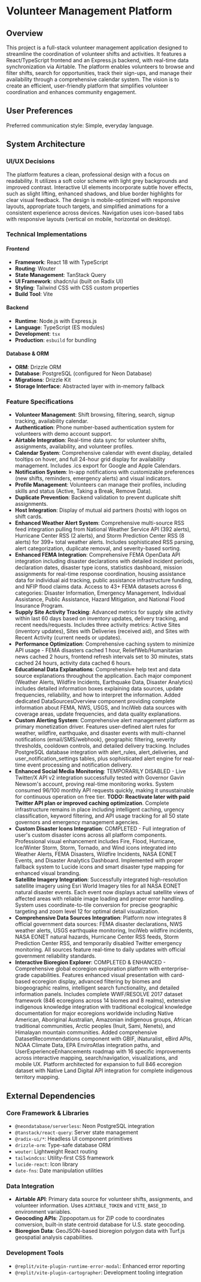 # Volunteer Management Platform

## Overview
This project is a full-stack volunteer management application designed to streamline the coordination of volunteer shifts and activities. It features a React/TypeScript frontend and an Express.js backend, with real-time data synchronization via Airtable. The platform enables volunteers to browse and filter shifts, search for opportunities, track their sign-ups, and manage their availability through a comprehensive calendar system. The vision is to create an efficient, user-friendly platform that simplifies volunteer coordination and enhances community engagement.

## User Preferences
Preferred communication style: Simple, everyday language.

## System Architecture
### UI/UX Decisions
The platform features a clean, professional design with a focus on readability. It utilizes a soft color scheme with light grey backgrounds and improved contrast. Interactive UI elements incorporate subtle hover effects, such as slight lifting, enhanced shadows, and blue border highlights for clear visual feedback. The design is mobile-optimized with responsive layouts, appropriate touch targets, and simplified animations for a consistent experience across devices. Navigation uses icon-based tabs with responsive layouts (vertical on mobile, horizontal on desktop).

### Technical Implementations
#### Frontend
- **Framework**: React 18 with TypeScript
- **Routing**: Wouter
- **State Management**: TanStack Query
- **UI Framework**: shadcn/ui (built on Radix UI)
- **Styling**: Tailwind CSS with CSS custom properties
- **Build Tool**: Vite

#### Backend
- **Runtime**: Node.js with Express.js
- **Language**: TypeScript (ES modules)
- **Development**: `tsx`
- **Production**: `esbuild` for bundling

#### Database & ORM
- **ORM**: Drizzle ORM
- **Database**: PostgreSQL (configured for Neon Database)
- **Migrations**: Drizzle Kit
- **Storage Interface**: Abstracted layer with in-memory fallback

### Feature Specifications
- **Volunteer Management**: Shift browsing, filtering, search, signup tracking, availability calendar.
- **Authentication**: Phone number-based authentication system for volunteers with demo account support.
- **Airtable Integration**: Real-time data sync for volunteer shifts, assignments, availability, and volunteer profiles.
- **Calendar System**: Comprehensive calendar with event display, detailed tooltips on hover, and full 24-hour grid display for availability management. Includes .ics export for Google and Apple Calendars.
- **Notification System**: In-app notifications with customizable preferences (new shifts, reminders, emergency alerts) and visual indicators.
- **Profile Management**: Volunteers can manage their profiles, including skills and status (Active, Taking a Break, Remove Data).
- **Duplicate Prevention**: Backend validation to prevent duplicate shift assignments.
- **Host Integration**: Display of mutual aid partners (hosts) with logos on shift cards.
- **Enhanced Weather Alert System**: Comprehensive multi-source RSS feed integration pulling from National Weather Service API (392 alerts), Hurricane Center RSS (2 alerts), and Storm Prediction Center RSS (8 alerts) for 399+ total weather alerts. Includes sophisticated RSS parsing, alert categorization, duplicate removal, and severity-based sorting.
- **Enhanced FEMA Integration**: Comprehensive FEMA OpenData API integration including disaster declarations with detailed incident periods, declaration dates, disaster type icons, statistics dashboard, mission assignments for real-time response coordination, housing assistance data for individual aid tracking, public assistance infrastructure funding, and NFIP flood claims data. Access to 43+ FEMA datasets across 6 categories: Disaster Information, Emergency Management, Individual Assistance, Public Assistance, Hazard Mitigation, and National Flood Insurance Program.
- **Supply Site Activity Tracking**: Advanced metrics for supply site activity within last 60 days based on inventory updates, delivery tracking, and recent needs/requests. Includes three activity metrics: Active Sites (inventory updates), Sites with Deliveries (received aid), and Sites with Recent Activity (current needs or updates).
- **Performance Optimization**: Comprehensive caching system to minimize API usage - FEMA disasters cached 1 hour, ReliefWeb/Humanitarian news cached 2 hours, frontend refresh intervals set to 30 minutes, stats cached 24 hours, activity data cached 6 hours.
- **Educational Data Explanations**: Comprehensive help text and data source explanations throughout the application. Each major component (Weather Alerts, Wildfire Incidents, Earthquake Data, Disaster Analytics) includes detailed information boxes explaining data sources, update frequencies, reliability, and how to interpret the information. Added dedicated DataSourcesOverview component providing complete information about FEMA, NWS, USGS, and InciWeb data sources with coverage areas, update frequencies, and data quality explanations.
- **Custom Alerting System**: Comprehensive alert management platform as primary monetization driver. Features user-defined alert rules for weather, wildfire, earthquake, and disaster events with multi-channel notifications (email/SMS/webhook), geographic filtering, severity thresholds, cooldown controls, and detailed delivery tracking. Includes PostgreSQL database integration with alert_rules, alert_deliveries, and user_notification_settings tables, plus sophisticated alert engine for real-time event processing and notification delivery.
- **Enhanced Social Media Monitoring**: TEMPORARILY DISABLED - Live Twitter/X API v2 integration successfully tested with Governor Gavin Newsom's account, proving real-time monitoring works. System consumed 96/100 monthly API requests quickly, making it unsustainable for continuous operation on free tier. **TODO: Reactivate later with paid Twitter API plan or improved caching optimization**. Complete infrastructure remains in place including intelligent caching, urgency classification, keyword filtering, and API usage tracking for all 50 state governors and emergency management agencies.
- **Custom Disaster Icons Integration**: COMPLETED - Full integration of user's custom disaster icons across all platform components. Professional visual enhancement includes Fire, Flood, Hurricane, Ice/Winter Storm, Storm, Tornado, and Wind icons integrated into Weather Alerts, FEMA Disasters, Wildfire Incidents, NASA EONET Events, and Disaster Analytics Dashboard. Implemented with proper fallback system to Lucide icons and smart disaster type mapping for enhanced visual branding.
- **Satellite Imagery Integration**: Successfully integrated high-resolution satellite imagery using Esri World Imagery tiles for all NASA EONET natural disaster events. Each event now displays actual satellite views of affected areas with reliable image loading and proper error handling. System uses coordinate-to-tile conversion for precise geographic targeting and zoom level 12 for optimal detail visualization.
- **Comprehensive Data Sources Integration**: Platform now integrates 8 official government data sources: FEMA disaster declarations, NWS weather alerts, USGS earthquake monitoring, InciWeb wildfire incidents, NASA EONET natural hazards, Hurricane Center RSS feeds, Storm Prediction Center RSS, and temporarily disabled Twitter emergency monitoring. All sources feature real-time to daily updates with official government reliability standards.
- **Interactive Bioregion Explorer**: COMPLETED & ENHANCED - Comprehensive global ecoregion exploration platform with enterprise-grade capabilities. Features enhanced visual presentation with card-based ecoregion display, advanced filtering by biomes and biogeographic realms, intelligent search functionality, and detailed information panels. Includes complete WWF/RESOLVE 2017 dataset framework (846 ecoregions across 14 biomes and 8 realms), extensive indigenous knowledge integration with traditional ecological knowledge documentation for major ecoregions worldwide including Native American, Aboriginal Australian, Amazonian indigenous groups, African traditional communities, Arctic peoples (Inuit, Sami, Nenets), and Himalayan mountain communities. Added comprehensive DatasetRecommendations component with GBIF, iNaturalist, eBird APIs, NOAA Climate Data, EPA EnviroAtlas integration paths, and UserExperienceEnhancements roadmap with 16 specific improvements across interactive mapping, search/navigation, visualizations, and mobile UX. Platform architected for expansion to full 846 ecoregion dataset with Native Land Digital API integration for complete indigenous territory mapping.

## External Dependencies
### Core Framework & Libraries
- `@neondatabase/serverless`: Neon PostgreSQL integration
- `@tanstack/react-query`: Server state management
- `@radix-ui/*`: Headless UI component primitives
- `drizzle-orm`: Type-safe database ORM
- `wouter`: Lightweight React routing
- `tailwindcss`: Utility-first CSS framework
- `lucide-react`: Icon library
- `date-fns`: Date manipulation utilities

### Data Integration
- **Airtable API**: Primary data source for volunteer shifts, assignments, and volunteer information. Uses `AIRTABLE_TOKEN` and `VITE_BASE_ID` environment variables.
- **Geocoding APIs**: Zippopotam.us for ZIP code to coordinates conversion, built-in state centroid database for U.S. state geocoding.
- **Bioregion Data**: GeoJSON-based bioregion polygon data with Turf.js geospatial analysis capabilities.

### Development Tools
- `@replit/vite-plugin-runtime-error-modal`: Enhanced error reporting
- `@replit/vite-plugin-cartographer`: Development tooling integration